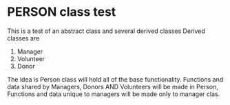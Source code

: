 # PERSON class test
This is a test of an abstract class and several derived classes 
Derived classes are
1. Manager
2. Volunteer
3. Donor

The idea is Person class will hold all of the base functionality.
Functions and data shared by Managers, Donors AND Volunteers will be made in Person,
Functions and data unique to managers will be made only to manager clas.
